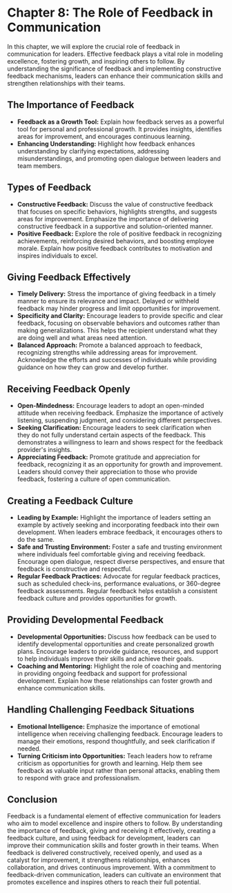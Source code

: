 Chapter 8: The Role of Feedback in Communication
================================================

In this chapter, we will explore the crucial role of feedback in communication for leaders. Effective feedback plays a vital role in modeling excellence, fostering growth, and inspiring others to follow. By understanding the significance of feedback and implementing constructive feedback mechanisms, leaders can enhance their communication skills and strengthen relationships with their teams.

The Importance of Feedback
--------------------------

* **Feedback as a Growth Tool:** Explain how feedback serves as a powerful tool for personal and professional growth. It provides insights, identifies areas for improvement, and encourages continuous learning.
* **Enhancing Understanding:** Highlight how feedback enhances understanding by clarifying expectations, addressing misunderstandings, and promoting open dialogue between leaders and team members.

Types of Feedback
-----------------

* **Constructive Feedback:** Discuss the value of constructive feedback that focuses on specific behaviors, highlights strengths, and suggests areas for improvement. Emphasize the importance of delivering constructive feedback in a supportive and solution-oriented manner.
* **Positive Feedback:** Explore the role of positive feedback in recognizing achievements, reinforcing desired behaviors, and boosting employee morale. Explain how positive feedback contributes to motivation and inspires individuals to excel.

Giving Feedback Effectively
---------------------------

* **Timely Delivery:** Stress the importance of giving feedback in a timely manner to ensure its relevance and impact. Delayed or withheld feedback may hinder progress and limit opportunities for improvement.
* **Specificity and Clarity:** Encourage leaders to provide specific and clear feedback, focusing on observable behaviors and outcomes rather than making generalizations. This helps the recipient understand what they are doing well and what areas need attention.
* **Balanced Approach:** Promote a balanced approach to feedback, recognizing strengths while addressing areas for improvement. Acknowledge the efforts and successes of individuals while providing guidance on how they can grow and develop further.

Receiving Feedback Openly
-------------------------

* **Open-Mindedness:** Encourage leaders to adopt an open-minded attitude when receiving feedback. Emphasize the importance of actively listening, suspending judgment, and considering different perspectives.
* **Seeking Clarification:** Encourage leaders to seek clarification when they do not fully understand certain aspects of the feedback. This demonstrates a willingness to learn and shows respect for the feedback provider's insights.
* **Appreciating Feedback:** Promote gratitude and appreciation for feedback, recognizing it as an opportunity for growth and improvement. Leaders should convey their appreciation to those who provide feedback, fostering a culture of open communication.

Creating a Feedback Culture
---------------------------

* **Leading by Example:** Highlight the importance of leaders setting an example by actively seeking and incorporating feedback into their own development. When leaders embrace feedback, it encourages others to do the same.
* **Safe and Trusting Environment:** Foster a safe and trusting environment where individuals feel comfortable giving and receiving feedback. Encourage open dialogue, respect diverse perspectives, and ensure that feedback is constructive and respectful.
* **Regular Feedback Practices:** Advocate for regular feedback practices, such as scheduled check-ins, performance evaluations, or 360-degree feedback assessments. Regular feedback helps establish a consistent feedback culture and provides opportunities for growth.

Providing Developmental Feedback
--------------------------------

* **Developmental Opportunities:** Discuss how feedback can be used to identify developmental opportunities and create personalized growth plans. Encourage leaders to provide guidance, resources, and support to help individuals improve their skills and achieve their goals.
* **Coaching and Mentoring:** Highlight the role of coaching and mentoring in providing ongoing feedback and support for professional development. Explain how these relationships can foster growth and enhance communication skills.

Handling Challenging Feedback Situations
----------------------------------------

* **Emotional Intelligence:** Emphasize the importance of emotional intelligence when receiving challenging feedback. Encourage leaders to manage their emotions, respond thoughtfully, and seek clarification if needed.
* **Turning Criticism into Opportunities:** Teach leaders how to reframe criticism as opportunities for growth and learning. Help them see feedback as valuable input rather than personal attacks, enabling them to respond with grace and professionalism.

Conclusion
----------

Feedback is a fundamental element of effective communication for leaders who aim to model excellence and inspire others to follow. By understanding the importance of feedback, giving and receiving it effectively, creating a feedback culture, and using feedback for development, leaders can improve their communication skills and foster growth in their teams. When feedback is delivered constructively, received openly, and used as a catalyst for improvement, it strengthens relationships, enhances collaboration, and drives continuous improvement. With a commitment to feedback-driven communication, leaders can cultivate an environment that promotes excellence and inspires others to reach their full potential.
